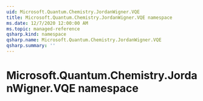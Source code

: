 ```yaml
---
uid: Microsoft.Quantum.Chemistry.JordanWigner.VQE
title: Microsoft.Quantum.Chemistry.JordanWigner.VQE namespace
ms.date: 12/7/2020 12:00:00 AM
ms.topic: managed-reference
qsharp.kind: namespace
qsharp.name: Microsoft.Quantum.Chemistry.JordanWigner.VQE
qsharp.summary: ''
---
```


# Microsoft.Quantum.Chemistry.JordanWigner.VQE namespace



